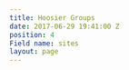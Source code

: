 ```yaml
---
title: Hoosier Groups
date: 2017-06-29 19:41:00 Z
position: 4
Field name: sites
layout: page
---
```


